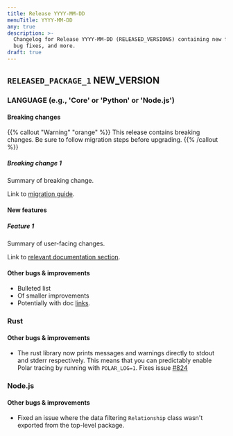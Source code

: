 ```yaml
---
title: Release YYYY-MM-DD
menuTitle: YYYY-MM-DD
any: true
description: >-
  Changelog for Release YYYY-MM-DD (RELEASED_VERSIONS) containing new features,
  bug fixes, and more.
draft: true
---
```


## `RELEASED_PACKAGE_1` NEW_VERSION

### LANGUAGE (e.g., 'Core' or 'Python' or 'Node.js')

#### Breaking changes

<!-- TODO: remove warning and replace with "None" if no breaking changes. -->

{{% callout "Warning" "orange" %}}
  This release contains breaking changes. Be sure to follow migration steps
  before upgrading.
{{% /callout %}}

##### Breaking change 1

Summary of breaking change.

Link to [migration guide]().

#### New features

##### Feature 1

Summary of user-facing changes.

Link to [relevant documentation section]().

#### Other bugs & improvements

- Bulleted list
- Of smaller improvements
- Potentially with doc [links]().

### Rust

#### Other bugs & improvements

- The rust library now prints messages and warnings directly to stdout and
  stderr respectively. This means that you can predictably enable Polar tracing
  by running with `POLAR_LOG=1`. Fixes issue
  [#824](https://github.com/osohq/oso/issues/824)

### Node.js

#### Other bugs & improvements

- Fixed an issue where the data filtering `Relationship` class wasn't exported
  from the top-level package.
